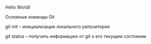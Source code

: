 Hello World!

Основные команды Git

git init – инициализация локального репозитория

git status – получить информацию от git о его текущем состоянии